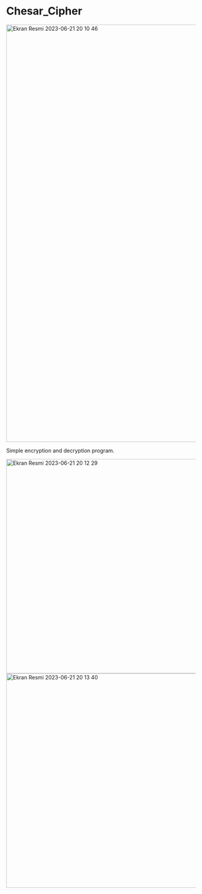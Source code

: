 # Chesar_Cipher
<img width="1108" alt="Ekran Resmi 2023-06-21 20 10 46" src="https://github.com/MetinKagit/Chesar_Cipher/assets/76729066/e4856be9-5a20-473b-97a4-bd45081c3489">

Simple encryption and decryption program.


<img width="569" alt="Ekran Resmi 2023-06-21 20 12 29" src="https://github.com/MetinKagit/Chesar_Cipher/assets/76729066/2d82ed1d-db8c-4f4c-bf8a-8b6cf3a6b0be">
<img width="569" alt="Ekran Resmi 2023-06-21 20 13 40" src="https://github.com/MetinKagit/Chesar_Cipher/assets/76729066/d8c8a9ec-e408-4a63-9b24-e291f485ae7a">
